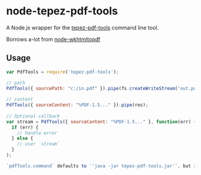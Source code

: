 node-tepez-pdf-tools
================

A Node.js wrapper for the [tepez-pdf-tools](https://github.com/tepez/tepez-pdf-tools) command line tool.  

Borrows a-lot from [node-wkhtmltopdf](https://github.com/devongovett/node-wkhtmltopdf)

## Usage

```javascript
var PdfTools = require('tepez-pdf-tools');

// path
PdfTools({ sourcePath: "c:/in.pdf" }).pipe(fs.createWriteStream('out.pdf'));
  
// content
PdfTools({ sourceContent: "%PDF-1.5..." }).pipe(res);
  
// Optional callback
var stream = PdfTools({ sourceContent: "%PDF-1.5..." }, function(err) {
  if (err) {
    // handle error
  } else {
    // user `stream`
  }
);

`pdfTools.command` defaults to `'java -jar tepez-pdf-tools.jar'`, but it must point to the location where the JAR is.

```


